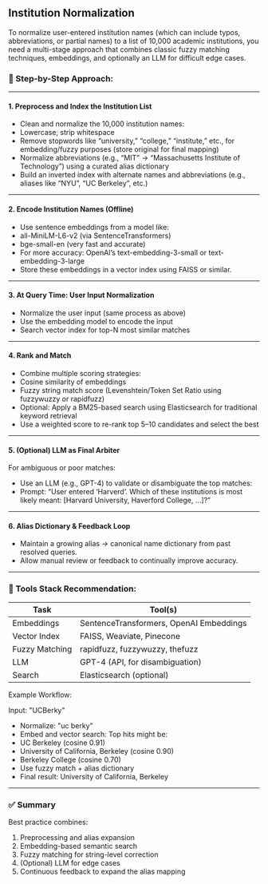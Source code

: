 ## Institution Normalization


To normalize user-entered institution names (which can include typos, abbreviations, or partial names) to a list of 10,000 academic institutions, you need a multi-stage approach that combines classic fuzzy matching techniques, embeddings, and optionally an LLM for difficult edge cases.


### 🔧 Step-by-Step Approach:

---

#### 1. Preprocess and Index the Institution List

-	Clean and normalize the 10,000 institution names:
-	Lowercase, strip whitespace
-	Remove stopwords like “university,” “college,” “institute,” etc., for embedding/fuzzy purposes (store original for final mapping)
-	Normalize abbreviations (e.g., “MIT” → “Massachusetts Institute of Technology”) using a curated alias dictionary
-	Build an inverted index with alternate names and abbreviations (e.g., aliases like “NYU”, “UC Berkeley”, etc.)

---

#### 2. Encode Institution Names (Offline)

-	Use sentence embeddings from a model like:
-	all-MiniLM-L6-v2 (via SentenceTransformers)
-	bge-small-en (very fast and accurate)
-	For more accuracy: OpenAI’s text-embedding-3-small or text-embedding-3-large
-	Store these embeddings in a vector index using FAISS or similar.

---

#### 3. At Query Time: User Input Normalization

-	Normalize the user input (same process as above)
-	Use the embedding model to encode the input
-	Search vector index for top-N most similar matches

---

#### 4. Rank and Match

-	Combine multiple scoring strategies:
-	Cosine similarity of embeddings
-	Fuzzy string match score (Levenshtein/Token Set Ratio using fuzzywuzzy or rapidfuzz)
-	Optional: Apply a BM25-based search using Elasticsearch for traditional keyword retrieval
-	Use a weighted score to re-rank top 5–10 candidates and select the best

---

#### 5. (Optional) LLM as Final Arbiter

For ambiguous or poor matches:
-	Use an LLM (e.g., GPT-4) to validate or disambiguate the top matches:
-	Prompt: “User entered ‘Harverd’. Which of these institutions is most likely meant: [Harvard University, Haverford College, …]?”

---

#### 6. Alias Dictionary & Feedback Loop

-	Maintain a growing alias → canonical name dictionary from past resolved queries.
-	Allow manual review or feedback to continually improve accuracy.


---

### 🚀 Tools Stack Recommendation:


| Task            | Tool(s)                                         |
|-----------------|-------------------------------------------------|
| Embeddings      | SentenceTransformers, OpenAI Embeddings         |
| Vector Index    | FAISS, Weaviate, Pinecone                       |
| Fuzzy Matching  | rapidfuzz, fuzzywuzzy, thefuzz                  |
| LLM             | GPT-4 (API, for disambiguation)                 |
| Search          | Elasticsearch (optional)                        |


Example Workflow:

Input: "UCBerky"
-	Normalize: "uc berky"
-	Embed and vector search: Top hits might be:
-	UC Berkeley (cosine 0.91)
-	University of California, Berkeley (cosine 0.90)
-	Berkeley College (cosine 0.70)
-	Use fuzzy match + alias dictionary
-	Final result: University of California, Berkeley

---

### ✅ Summary

Best practice combines:

1.	Preprocessing and alias expansion
2.	Embedding-based semantic search
3.	Fuzzy matching for string-level correction
4.	(Optional) LLM for edge cases
5.	Continuous feedback to expand the alias mapping

